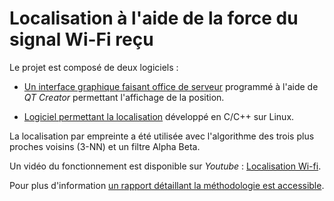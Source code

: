 
# Localisation à l'aide de la force du signal Wi-Fi reçu


Le projet est composé de deux logiciels :

+ [Un interface graphique faisant office de serveur](./interfaceGraphique) programmé à l'aide de *QT Creator* permettant l'affichage de la position. 

+ [Logiciel permettant la localisation](./localisationSoft) développé en C/C++ sur Linux.

La localisation par empreinte a été utilisée avec l'algorithme des trois plus proches voisins (3-NN) et un filtre Alpha Beta.

Un vidéo du fonctionnement est disponible sur *Youtube* : [Localisation Wi-fi](https://www.youtube.com/watch?v=xXlwC4nVunw).

Pour plus d'information [un rapport détaillant la méthodologie est accessible](./doc/LocalisationWIFI_Rapport).